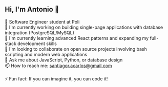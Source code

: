 ## Hi, I'm Antonio 👋

🧠 Software Engineer student at Poli<br>
🔭 I'm currently working on building single-page applications with database integration (PostgreSQL/MySQL)<br>
🌱 I'm currently learning advanced React patterns and expanding my full-stack development skills<br>
🙌 I'm looking to collaborate on open source projects involving bash scripting and modern web applications<br>
💬 Ask me about JavaScript, Python, or database design<br>
📫 How to reach me: santiagor.acarlos@gmail.com<br><br>
⚡ Fun fact: If you can imagine it, you can code it!<br>
